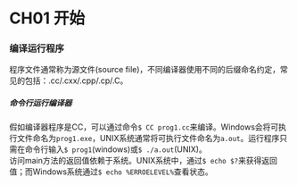 # CH01 开始

### 编译运行程序

程序文件通常称为源文件(source file)，不同编译器使用不同的后缀命名约定，常见的包括：.cc/.cxx/.cpp/.cp/.C。   

##### 命令行运行编译器

假如编译器程序是CC，可以通过命令`$ CC prog1.cc`来编译。Windows会将可执行文件命名为`prog1.exe`，UNIX系统通常将可执行文件命名为`a.out`。运行程序只需在命令行输入`$ prog1`(windows)或`$ ./a.out`(UNIX)。   
访问main方法的返回值依赖于系统。UNIX系统中，通过`$ echo $?`来获得返回值；而Windows系统通过`$ echo %ERROELEVEL%`查看状态。
